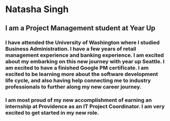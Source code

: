 # Natasha Singh

## I am a Project Management student at Year Up

### I have attended the University of Washington where I studied Business Administration. I have a few years of retail management experience and banking experience. I am excited about my embarking on this new journey with year up Seattle. I am excited to have a finished Google PM certificate. I am excited to be learning more about the software development life cycle, and also having help connecting me to industry professionals to further along my new career journey. 

### I am most proud of my new accomplishment of earning an internship at Providence as an IT Project Coordinator. I am very excited to get started in my new role.
